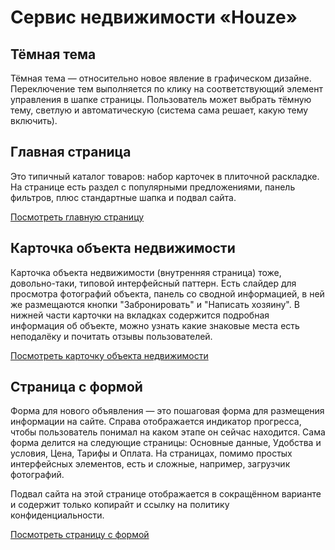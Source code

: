 # Сервис недвижимости «Houze»

## Тёмная тема
Тёмная тема — относительно новое явление в графическом дизайне.
Переключение тем выполняется по клику на соответствующий элемент управления в шапке страницы.
Пользователь может выбрать тёмную тему, светлую и автоматическую (система сама решает, какую тему включить).

## Главная страница

Это типичный каталог товаров: набор карточек в плиточной раскладке. На странице есть раздел с популярными предложениями, панель фильтров, плюс стандартные шапка и подвал сайта.

[Посмотреть главную страницу](https://abramov-yury.github.io/houze/)

## Карточка объекта недвижимости

Карточка объекта недвижимости (внутренняя страница) тоже, довольно-таки, типовой интерфейсный паттерн. Есть слайдер для просмотра фотографий объекта, панель со сводной информацией, в ней же размещаются кнопки "Забронировать" и "Написать хозяину". В нижней части карточки на вкладках содержится подробная информация об объекте, можно узнать какие знаковые места есть неподалёку и почитать отзывы пользователей.

[Посмотреть карточку объекта недвижимости](https://abramov-yury.github.io/houze/card)

## Страница с формой

Форма для нового объявления — это пошаговая форма для размещения информации на сайте. Справа отображается индикатор прогресса, чтобы пользователь понимал на каком этапе он сейчас находится. Сама форма делится на следующие страницы: Основные данные, Удобства и условия, Цена, Тарифы и Оплата. На страницах, помимо простых интерфейсных элементов, есть и сложные, например, загрузчик фотографий.

Подвал сайта на этой странице отображается в сокращённом варианте и содержит только копирайт и ссылку на политику конфиденциальности.

[Посмотреть страницу с формой](https://abramov-yury.github.io/houze/form)
